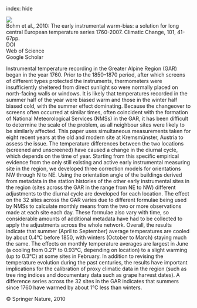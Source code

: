 index: hide

<div class="Citation">
    <div class="Citation-thumb CitationThumb-linked"  data-href="https://doi.org/10.1007/s10584-009-9649-4">
      <img src="https://static.claimspace.cloud/climate-study-static/refs/thumbs/2/Bohm_et_al_2010-thumb.png" />
    </div>

  <div class="Citation-body">
    <div class="Citation-text">Bohm et al., 2010: The early instrumental warm-bias: a solution for long central European temperature series 1760-2007. <span class="Article-journal">Climatic Change, </span><span class="Article-volume">101, </span>41-67pp.</div>
    <div class="Citation-links">
      <div class="CitationLink" data-href="https://doi.org/10.1007/s10584-009-9649-4">
        <div class="CitationLink-icon CitationLink-Doi"></div>
        <div class="CitationLink-text">DOI</div>
      </div>
      <div class="CitationLink" data-href="http://cel.webofknowledge.com/InboundService.do?customersID=atyponcel&smartRedirect=yes&mode=FullRecord&IsProductCode=Yes&product=CEL&Init=Yes&Func=Frame&action=retrieve&SrcApp=literatum&SrcAuth=atyponcel&SID=7CNc3cIRaBKjGbSujFM&UT=WOS:000278401200003">
        <div class="CitationLink-icon CitationLink-Isi"></div>
        <div class="CitationLink-text">Web of Science</div>
      </div>
      <div class="CitationLink" data-href="https://scholar.google.com/scholar?q=10.1007/s10584-009-9649-4">
        <div class="CitationLink-icon CitationLink-Scholar"></div>
        <div class="CitationLink-text">Google Scholar</div>
      </div>
    </div>
  </div>
</div>

Instrumental temperature recording in the Greater Alpine Region (GAR) began in the year 1760. Prior to the 1850–1870 period, after which screens of different types protected the instruments, thermometers were insufficiently sheltered from direct sunlight so were normally placed on north-facing walls or windows. It is likely that temperatures recorded in the summer half of the year were biased warm and those in the winter half biased cold, with the summer effect dominating. Because the changeover to screens often occurred at similar times, often coincident with the formation of National Meteorological Services (NMSs) in the GAR, it has been difficult to determine the scale of the problem, as all neighbour sites were likely to be similarly affected. This paper uses simultaneous measurements taken for eight recent years at the old and modern site at Kremsmünster, Austria to assess the issue. The temperature differences between the two locations (screened and unscreened) have caused a change in the diurnal cycle, which depends on the time of year. Starting from this specific empirical evidence from the only still existing and active early instrumental measuring site in the region, we developed three correction models for orientations NW through N to NE. Using the orientation angle of the buildings derived from metadata in the station histories of the other early instrumental sites in the region (sites across the GAR in the range from NE to NW) different adjustments to the diurnal cycle are developed for each location. The effect on the 32 sites across the GAR varies due to different formulae being used by NMSs to calculate monthly means from the two or more observations made at each site each day. These formulae also vary with time, so considerable amounts of additional metadata have had to be collected to apply the adjustments across the whole network. Overall, the results indicate that summer (April to September) average temperatures are cooled by about 0.4°C before 1850, with winters (October to March) staying much the same. The effects on monthly temperature averages are largest in June (a cooling from 0.21° to 0.93°C, depending on location) to a slight warming (up to 0.3°C) at some sites in February. In addition to revising the temperature evolution during the past centuries, the results have important implications for the calibration of proxy climatic data in the region (such as tree ring indices and documentary data such as grape harvest dates). A difference series across the 32 sites in the GAR indicates that summers since 1760 have warmed by about 1°C less than winters.

<div class="Citation-copy">
&copy; Springer Nature, 2010
</div>